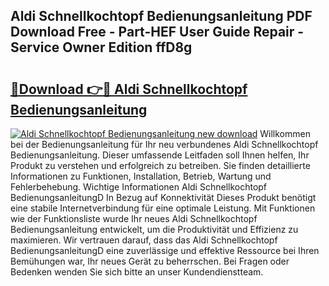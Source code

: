 ## Aldi Schnellkochtopf Bedienungsanleitung PDF Download Free - Part-HEF User Guide Repair - Service Owner Edition ffD8g

# <h2><a href="http://df5vlgr.blite.top/?on=Aldi+Schnellkochtopf+Bedienungsanleitung">🔗Download 👉🔴 Aldi Schnellkochtopf Bedienungsanleitung</a></h2>

[![Aldi Schnellkochtopf Bedienungsanleitung new download](https://i.imgur.com/lujVjoI.png)](http://df5vlgr.blite.top/?on=Aldi+Schnellkochtopf+Bedienungsanleitung)
Willkommen bei der Bedienungsanleitung für Ihr neu verbundenes Aldi Schnellkochtopf Bedienungsanleitung. Dieser umfassende Leitfaden soll Ihnen helfen, Ihr Produkt zu verstehen und erfolgreich zu betreiben. Sie finden detaillierte Informationen zu Funktionen, Installation, Betrieb, Wartung und Fehlerbehebung. Wichtige Informationen Aldi Schnellkochtopf BedienungsanleitungD In Bezug auf Konnektivität Dieses Produkt benötigt eine stabile Internetverbindung für eine optimale Leistung. Mit Funktionen wie der Funktionsliste wurde Ihr neues Aldi Schnellkochtopf Bedienungsanleitung entwickelt, um die Produktivität und Effizienz zu maximieren. Wir vertrauen darauf, dass das Aldi Schnellkochtopf BedienungsanleitungD eine zuverlässige und effektive Ressource bei Ihren Bemühungen war, Ihr neues Gerät zu beherrschen. Bei Fragen oder Bedenken wenden Sie sich bitte an unser Kundendienstteam.
